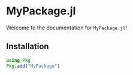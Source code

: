 # MyPackage.jl

Welcome to the documentation for `MyPackage.jl`!

## Installation
```julia
using Pkg
Pkg.add("MyPackage")
